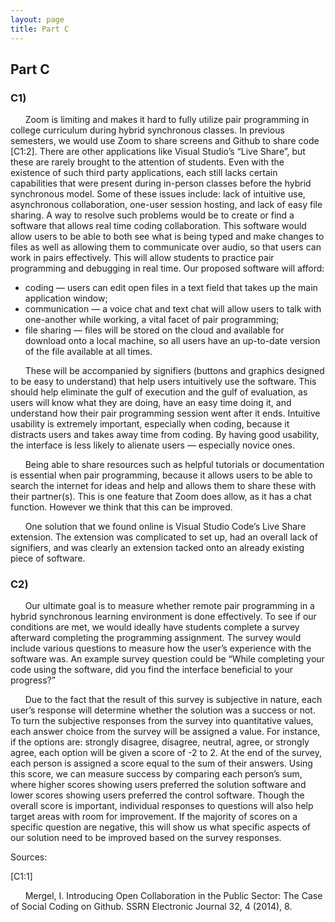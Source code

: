 ```yaml
---
layout: page
title: Part C
---
```

## Part C

### C1) 
&nbsp;&nbsp;&nbsp;&nbsp;&nbsp;&nbsp;Zoom is limiting and makes it hard to fully utilize pair programming in college curriculum during hybrid synchronous classes. In previous semesters, we would use Zoom to share screens and Github to share code [C1:2]. There are other applications like Visual Studio’s “Live Share”, but these are rarely brought to the attention of students. Even with the existence of such third party applications, each still lacks certain capabilities that were present during in-person classes before the hybrid synchronous model. Some of these issues include: lack of intuitive use, asynchronous collaboration, one-user session hosting, and lack of easy file sharing. A way to resolve such problems would be to create or find a software that allows real time coding collaboration. This software would allow users to be able to both see what is being typed and make changes to files as well as allowing them to communicate over audio, so that users can work in pairs effectively. This will allow students to practice pair programming and debugging in real time. Our proposed software will afford: 
 * coding — users can edit open files in a text field that takes up the main application window; 
 * communication — a voice chat and text chat will allow users to talk with one-another while working, a vital facet of pair programming; 
 * file sharing — files will be stored on the cloud and available for download onto a local machine, so all users have an up-to-date version of the file available at all times. 

&nbsp;&nbsp;&nbsp;&nbsp;&nbsp;&nbsp;These will be accompanied by signifiers (buttons and graphics designed to be easy to understand) that help users intuitively use the software. This should help eliminate the gulf of execution and the gulf of evaluation, as users will know what they are doing, have an easy time doing it, and understand how their pair programming session went after it ends. Intuitive usability is extremely important, especially when coding, because it distracts users and takes away time from coding. By having good usability, the interface is less likely to alienate users — especially novice ones. 

&nbsp;&nbsp;&nbsp;&nbsp;&nbsp;&nbsp;Being able to share resources such as helpful tutorials or documentation is essential when pair programming, because it allows users to be able to search the internet for ideas and help and allows them to share these with their partner(s). This is one feature that Zoom does allow, as it has a chat function. However we think that this can be improved.

&nbsp;&nbsp;&nbsp;&nbsp;&nbsp;&nbsp;One solution that we found online is Visual Studio Code’s Live Share extension. The extension was complicated to set up, had an overall lack of signifiers, and was clearly an extension tacked onto an already existing piece of software.

### C2)
&nbsp;&nbsp;&nbsp;&nbsp;&nbsp;&nbsp;Our ultimate goal is to measure whether remote pair programming in a hybrid synchronous learning environment is done effectively. To see if our conditions are met, we would ideally have students complete a survey afterward completing the programming assignment. The survey would include various questions to measure how the user’s experience with the software was. An example survey question could be “While completing your code using the software, did you find the interface beneficial to your progress?” 

&nbsp;&nbsp;&nbsp;&nbsp;&nbsp;&nbsp;Due to the fact that the result of this survey is subjective in nature, each user’s response will determine whether the solution was a success or not. To turn the subjective responses from the survey into quantitative values, each answer choice from the survey will be assigned a value. For instance, if the options are: strongly disagree, disagree, neutral, agree, or strongly agree, each option will be given a score of -2 to 2. At the end of the survey, each person is assigned a score equal to the sum of their answers. Using this score, we can measure success by comparing each person’s sum, where higher scores showing users preferred the solution software and lower scores showing users preferred the control software. Though the overall score is important, individual responses to questions will also help target areas with room for improvement. If the majority of scores on a specific question are negative, this will show us what specific aspects of our solution need to be improved based on the survey responses.

Sources:

[C1:1]

&nbsp;&nbsp;&nbsp;&nbsp;&nbsp;&nbsp;Mergel, I. Introducing Open Collaboration in the Public Sector: The Case of Social Coding on Github. SSRN Electronic Journal 32, 4 (2014), 8.
